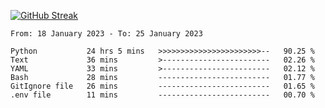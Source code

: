 [![GitHub Streak](https://streak-stats.demolab.com?user=renren-017&theme=sea&hide_border=true&background=DD272700)](https://git.io/streak-stats)

<!--START_SECTION:waka-->

```text
From: 18 January 2023 - To: 25 January 2023

Python           24 hrs 5 mins   >>>>>>>>>>>>>>>>>>>>>>>--   90.25 %
Text             36 mins         >------------------------   02.26 %
YAML             33 mins         >------------------------   02.12 %
Bash             28 mins         -------------------------   01.77 %
GitIgnore file   26 mins         -------------------------   01.65 %
.env file        11 mins         -------------------------   00.70 %
```

<!--END_SECTION:waka-->
